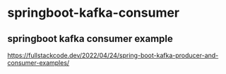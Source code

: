 # springboot-kafka-consumer

## springboot kafka consumer example

https://fullstackcode.dev/2022/04/24/spring-boot-kafka-producer-and-consumer-examples/
